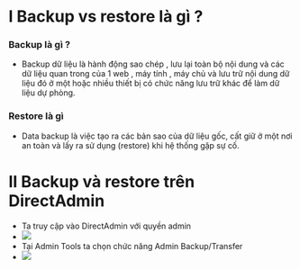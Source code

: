# I Backup vs restore là gì ?
### Backup là gì ?

-  Backup dữ liệu là hành động sao chép , lưu lại toàn bộ nội dung và các dữ liệu quan trong của 1 web , máy tính , máy chủ  và lưu trữ nội dung dữ liệu đó ở một hoặc nhiều thiết bị có chức năng lưu trữ khác để làm dữ liệu dự phòng. 
### Restore là gì
- Data backup là việc tạo ra các bản sao của dữ liệu gốc, cất giữ ở một nơi an toàn và lấy  ra sử dụng (restore) khi hệ thống gặp sự cố.

# II Backup và restore trên DirectAdmin
- Ta truy cập vào DirectAdmin với quyền admin
- <img src="img/1.PNG">
- Tại Admin Tools ta chọn chức năng Admin Backup/Transfer
- <img src="img/2.png">



